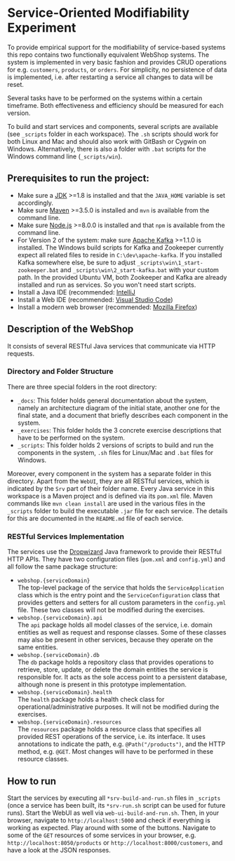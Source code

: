 # Service-Oriented Modifiability Experiment

To provide empirical support for the modifiability of service-based systems this repo contains two functionally equivalent WebShop systems. The system is implemented in very basic fashion and provides CRUD operations for e.g. `customers`, `products`, or `orders`. For simplicity, no persistence of data is implemented, i.e. after restarting a service all changes to data will be reset.

Several tasks have to be performed on the systems within a certain timeframe. Both effectiveness and efficiency should be measured for each version.

To build and start services and components, several scripts are available (see `_scripts` folder in each workspace). The `.sh` scripts should work for both Linux and Mac and should also work with GitBash or Cygwin on Windows. Alternatively, there is also a folder with `.bat` scripts for the Windows command line (`_scripts/win`).


## Prerequisites to run the project:

- Make sure a [JDK](http://www.oracle.com/technetwork/java/javase/downloads/jdk8-downloads-2133151.html) >=1.8 is installed and that the `JAVA_HOME` variable is set accordingly.
- Make sure [Maven](https://maven.apache.org/download.cgi) >=3.5.0 is installed and `mvn` is available from the command line.
- Make sure [Node.js](https://nodejs.org/en/download) >=8.0.0 is installed and that `npm` is available from the command line.
- For Version 2 of the system: make sure [Apache Kafka](https://kafka.apache.org/downloads) >=1.1.0 is installed. The Windows build scripts for Kafka and Zookeeper currently expect all related files to reside in `C:\dev\apache-kafka`. If you installed Kafka somewhere else, be sure to adjust `_scripts\win\1_start-zookeeper.bat` and `_scripts\win\2_start-kafka.bat` with your custom path. In the provided Ubuntu VM, both Zookeeper and Kafka are already installed and run as services. So you won't need start scripts.
- Install a Java IDE (recommended: [IntelliJ](https://www.jetbrains.com/idea/download)
- Install a Web IDE (recommended: [Visual Studio Code](https://code.visualstudio.com/download))
- Install a modern web browser (recommended: [Mozilla Firefox](https://www.mozilla.org/en-US/firefox))

## Description of the WebShop
It consists of several RESTful Java services that communicate via HTTP requests.

### Directory and Folder Structure

There are three special folders in the root directory:

- `_docs`: This folder holds general documentation about the system, namely an architecture diagram of the initial state, another one for the final state, and a document that briefly describes each component in the system.
- `_exercises`: This folder holds the 3 concrete exercise descriptions that have to be performed on the system.
- `_scripts`: This folder holds 2 versions of scripts to build and run the components in the system, `.sh` files for Linux/Mac and `.bat` files for Windows.

Moreover, every component in the system has a separate folder in this directory. Apart from the `WebUI`, they are all RESTful services, which is indicated by the `Srv` part of their folder name. Every Java service in this workspace is a Maven project and is defined via its `pom.xml` file. Maven commands like `mvn clean install` are used in the various files in the `_scripts` folder to build the executable `.jar` file for each service. The details for this are documented in the `README.md` file of each service.

### RESTful Services Implementation

The services use the [Dropwizard](http://www.dropwizard.io/1.3.1/docs/) Java framework to provide their RESTful HTTP APIs. They have two configuration files (`pom.xml` and `config.yml`) and all follow the same package structure:

- `webshop.{serviceDomain}`  
  The top-level package of the service that holds the `ServiceApplication` class which is the entry point and the `ServiceConfiguration` class that provides getters and setters for all custom parameters in the `config.yml` file. These two classes will not be modified during the exercises.
- `webshop.{serviceDomain}.api`  
  The `api` package holds all model classes of the service, i.e. domain entities as well as request and response classes. Some of these classes may also be present in other services, because they operate on the same entities.
- `webshop.{serviceDomain}.db`  
  The `db` package holds a repository class that provides operations to retrieve, store, update, or delete the domain entities the service is responsible for. It acts as the sole access point to a persistent database, although none is present in this prototype implementation.
- `webshop.{serviceDomain}.health`  
  The `health` package holds a health check class for operational/administrative purposes. It will not be modified during the exercises.
- `webshop.{serviceDomain}.resources`  
  The `resources` package holds a resource class that specifies all provided REST operations of the service, i.e. its interface. It uses annotations to indicate the path, e.g. `@Path("/products")`, and the HTTP method, e.g. `@GET`. Most changes will have to be performed in these resource classes.

## How to run

Start the services by executing all `*srv-build-and-run.sh` files in `_scripts` (once a service has been built, its `*srv-run.sh` script can be used for future runs). Start the WebUI as well via `web-ui-build-and-run.sh`. Then, in your browser, navigate to `http://localhost:5000` and check if everything is working as expected. Play around with some of the buttons. Navigate to some of the `GET` resources of some services in your browser, e.g. `http://localhost:8050/products` or `http://localhost:8000/customers`, and have a look at the JSON responses.